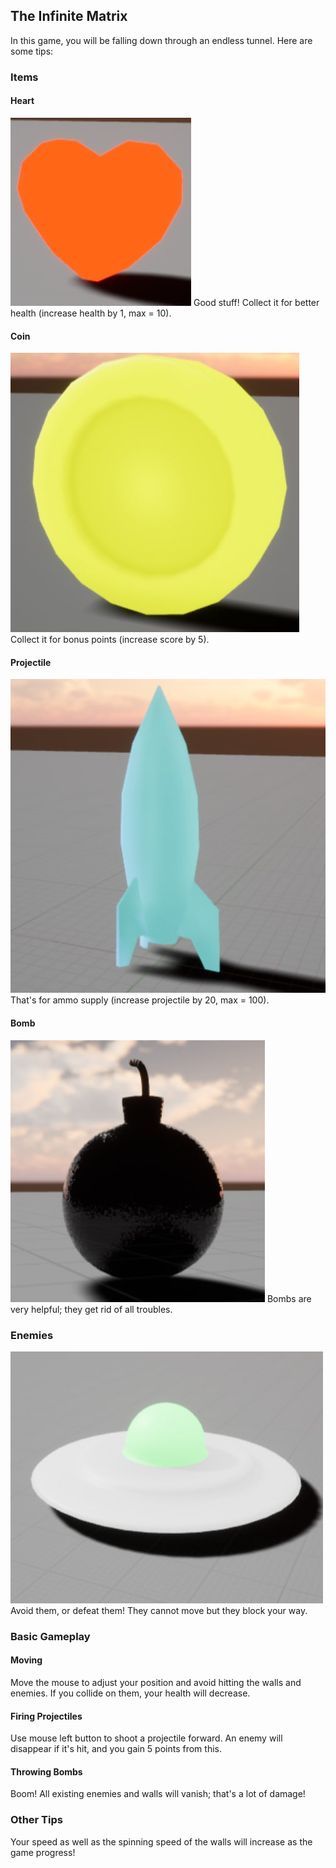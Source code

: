 ## The Infinite Matrix

In this game, you will be falling down through an endless tunnel. Here are some tips:

### Items

#### Heart

![Heart](https://github.com/yu-yiming/UEField/blob/main/InfiniteMatrix/Heart.jpg)
Good stuff! Collect it for better health (increase health by 1, max = 10).

#### Coin

![Coin](https://github.com/yu-yiming/UEField/blob/main/InfiniteMatrix/Coin.jpg)
Collect it for bonus points (increase score by 5).

#### Projectile

![Projectile](https://github.com/yu-yiming/UEField/blob/main/InfiniteMatrix/Projectile.jpg)
That's for ammo supply (increase projectile by 20, max = 100).

#### Bomb

![Bomb](https://github.com/yu-yiming/UEField/blob/main/InfiniteMatrix/Bomb.jpg)
Bombs are very helpful; they get rid of all troubles.

### Enemies

![Enemy](https://github.com/yu-yiming/UEField/blob/main/InfiniteMatrix/Enemy.jpg)
Avoid them, or defeat them! They cannot move but they block your way.


### Basic Gameplay

#### Moving

Move the mouse to adjust your position and avoid hitting the walls and enemies. If you collide on them, your health will decrease.

#### Firing Projectiles

Use mouse left button to shoot a projectile forward. An enemy will disappear if it's hit, and you gain 5 points from this.

#### Throwing Bombs

Boom! All existing enemies and walls will vanish; that's a lot of damage!


### Other Tips

Your speed as well as the spinning speed of the walls will increase as the game progress! 

